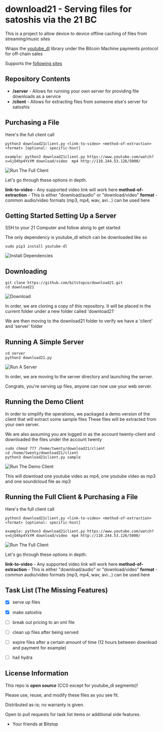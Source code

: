 download21 - Serving files for satoshis via the 21 BC
===========================================================

This is a project to allow device to device offline caching of files from streaming/music sites

Wraps the [youtube_dl](https://github.com/rg3/youtube-dl) library under the Bitcoin Machine payments protocol for off-chain sales

Supports the [following sites](https://github.com/rg3/youtube-dl/tree/master/youtube_dl/extractor)


Repository Contents
-------------------
* **/server** - Allows for running your own server for providing file downloads as a service
* **/client** - Allows for extracting files from someone else's server for satoshis

Purchasing a File
-----------------------

Here's the full client call

```
python3 download21client.py <link-to-video> <method-of-extraction> <format> [optional: specific-host]

example: python3 download21client.py https://www.youtube.com/watch?v=GjO4hp4YxYM download/video  mp4 http://110.244.53.126/5000/
```

![Run The Full Client](http://i.imgur.com/67yoYRI.png) 

Let's go through these options in depth.

**link-to-video** - Any supported video link will work here
**method-of-extraction** - This is either "download/audio" or "download/video"
**format** - common audio/video formats (mp3, mp4, wav, avi...) can be used here


Getting Started Setting Up a Server
---------------

SSH to your 21 Computer and follow along to get started

The only dependency is youtube_dl which can be downloaded like so



```
sudo pip3 install youtube-dl
```

![Install Dependencies](http://i.imgur.com/bhA3aAv.png) 


Downloading
-----------

```
git clone https://github.com/bitstopco/download21.git
cd download21
```

![Download](http://i.imgur.com/PFx83ZY.png) 

In order, we are cloning a copy of this repository. It will be placed in the current folder under a new folder called 'download21'

We are then moving to the download21 folder to verify we have a 'client' and 'server' folder


Running A Simple Server
-----------------------

```
cd server
python3 download21.py
```
![Run A Server](http://i.imgur.com/KA6mu64.png) 

In order, we are moving to the server directory and launching the server.

Congrats, you're serving up files, anyone can now use your web server.

Running the Demo Client
-----------------------

In order to simplify the operations, we packaged a demo version of the client that will extract some sample files
These files will be extracted from your own server.

We are also assuming you are logged in as the account twenty-client and downloaded the files under the account twenty

```
sudo chmod 777 /home/twenty/download21/client
cd /home/twenty/download21/client
python3 download21client.py sample
```
![Run The Demo Client](http://i.imgur.com/NFPU008.png) 

This will download one youtube video as mp4, one youtube video as mp3 and one soundcloud file as mp3

Running the Full Client & Purchasing a File
-----------------------

Here's the full client call

```
python3 download21client.py <link-to-video> <method-of-extraction> <format> [optional: specific-host]

example: python3 download21client.py https://www.youtube.com/watch?v=GjO4hp4YxYM download/video  mp4 http://110.244.53.126/5000/
```

![Run The Full Client](http://i.imgur.com/67yoYRI.png) 

Let's go through these options in depth.

**link-to-video** - Any supported video link will work here
**method-of-extraction** - This is either "download/audio" or "download/video"
**format** - common audio/video formats (mp3, mp4, wav, avi...) can be used here


Task List (The Missing Features)
--------------------------------
- [x] serve up files
- [x] make satoshis
- [ ] break out pricing to an xml file
- [ ] clean up files after being served
- [ ] expire files after a certain amount of time (12 hours between download and payment for example)
- [ ] hail hydra


License Information
-------------------
This repo is _**open source**_ (CC0 except for youtube_dl segments)! 

Please use, reuse, and modify these files as you see fit.

Distributed as-is; no warranty is given.

Open to pull requests for task list items or additional side features.

- Your friends at Bitstop
